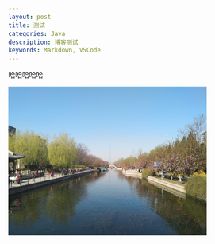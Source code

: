 ```yaml
---
layout: post
title: 测试
categories: Java
description: 博客测试
keywords: Markdown, VSCode
---
```


哈哈哈哈哈

![](/images/posts/beijing/1.png)
